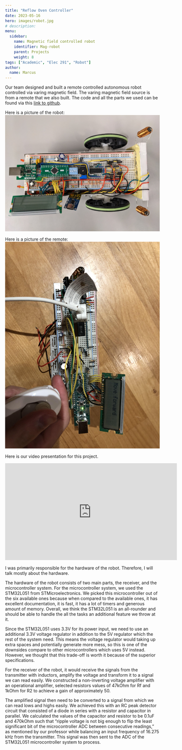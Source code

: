 ```yaml
---
title: "Reflow Oven Controller"
date: 2023-05-16
hero: images/robot.jpg
# description: 
menu:
  sidebar:
    name: Magnetic field controlled robot
    identifier: Mag-robot
    parent: Projects
    weight: 8
tags: ["Academic", "Elec 291", "Robot"]
author: 
  name: Marcus
---
```

Our team designed and built a remote controlled autonomous robot controlled via varing magnetic field. The varing magnetic field source is from a remote that we also built. The code and all the parts we used can be found via this [link to github](https://github.com/Beluguy/Elec-291/tree/main/Magnetic-Field-Controlled-Robot).

Here is a picture of the robot:
![robot](images/robot.jpg)

Here is a picture of the remote: 
![remote](images/TX.jpg)

Here is our video presentation for this project.
<iframe width="560" height="315" src="https://www.youtube-nocookie.com/embed/x-TR2Ii_tiQ" title="YouTube video player" frameborder="0" allow="accelerometer; autoplay; clipboard-write; encrypted-media; gyroscope; picture-in-picture; web-share" allowfullscreen></iframe>

I was primarily responsible for the hardware of the robot. Therefore, I will talk mostly about the hardware.  

The hardware of the robot consists of two main parts, the receiver, and the microcontroller system. For the microcontroller system, we used the STM32L051 from STMicroelectronics. We picked this microcontroller out of the six available ones because when compared to the available ones, it has excellent documentation, it is fast, it has a lot of timers and generous amount of memory. Overall, we think the STM32L051 is an all-rounder and should be able to handle the all the tasks an additional feature we throw at it. 

Since the STM32L051 uses 3.3V for its power input, we need to use an additional 3.3V voltage regulator in addition to the 5V regulator which the rest of the system need. This means the voltage regulator would taking up extra spaces and potentially generate more mess, so this is one of the downsides compare to other microcontrollers which uses 5V instead. However, we thought that this trade-off is worth it because of the superior specifications.

For the receiver of the robot, it would receive the signals from the transmitter with inductors, amplify the voltage and transform it to a signal we can read easily. We constructed a non-inverting voltage amplifier with an operational amplifier, selected resistors values of 47kOhm for Rf and 1kOhm for R2 to achieve a gain of approximately 50. 

The amplified signal then need to be converted to a signal from which we can read lows and highs easily. We achieved this with an RC peak detector circuit that consisted of a diode in series with a resistor and capacitor in parallel. We calculated the values of the capacitor and resistor to be 0.1uF and 470kOhm such that “ripple voltage is not big enough to flip the least significant bit of the microcontroller ADC between consecutive readings,” as mentioned by our professor while balancing an input frequency of 16.275 kHz from the transmitter. This signal was then sent to the ADC of the STM32L051 microcontroller system to process.